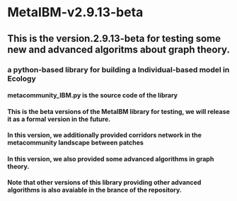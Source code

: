 # MetaIBM-v2.9.13-beta
## This is the version.2.9.13-beta for testing some new and advanced algoritms about graph theory.
### a python-based library for building a Individual-based model in Ecology 
#### metacommunity_IBM.py is the source code of the library
#### This is the beta versions of the MetaIBM library for testing, we will release it as a formal version in the future.
#### In this version, we additionally provided corridors network in the metacommunity landscape between patches
#### In this version, we also provided some advanced algorithms in graph theory.
#### Note that other versions of this library providing other advanced algorithms is also avaiable in the brance of the repository.


